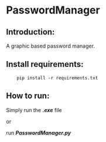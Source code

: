 # PasswordManager
## Introduction:
A graphic based password manager. 
## Install requirements:
```shell
    pip install -r requirements.txt
```

## How to run:
Simply run the ***.exe*** file

or

run ***PasswordManager.py***
